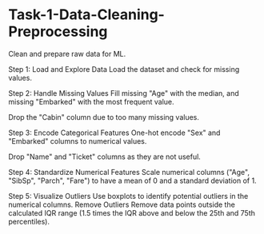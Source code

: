 # Task-1-Data-Cleaning-Preprocessing
Clean and prepare raw data for ML.

Step 1: Load and Explore Data
Load the dataset and check for missing values.

Step 2: Handle Missing Values
Fill missing "Age" with the median, and missing "Embarked" with the most frequent value.

Drop the "Cabin" column due to too many missing values.

Step 3: Encode Categorical Features
One-hot encode "Sex" and "Embarked" columns to numerical values.

Drop "Name" and "Ticket" columns as they are not useful.

Step 4: Standardize Numerical Features
Scale numerical columns ("Age", "SibSp", "Parch", "Fare") to have a mean of 0 and a standard deviation of 1.

Step 5: Visualize Outliers
Use boxplots to identify potential outliers in the numerical columns.
Remove Outliers
Remove data points outside the calculated IQR range (1.5 times the IQR above and below the 25th and 75th percentiles).

